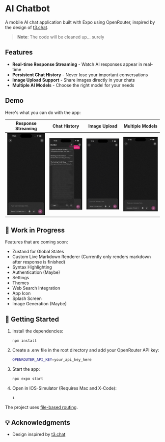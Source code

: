 # AI Chatbot

A mobile AI chat application built with Expo using OpenRouter, inspired by the design of [t3.chat](https://t3.chat).

> **Note**: The code will be cleaned up... surely

## Features

- **Real-time Response Streaming** - Watch AI responses appear in real-time
- **Persistent Chat History** - Never lose your important conversations
- **Image Upload Support** - Share images directly in your chats
- **Multiple AI Models** - Choose the right model for your needs

## Demo

Here's what you can do with the app:

| Response Streaming                                       | Chat History                                 | Image Upload                                 | Multiple Models                                    |
| -------------------------------------------------------- | -------------------------------------------- | -------------------------------------------- | -------------------------------------------------- |
| ![Response Streaming Demo](github/ResponseStreaming.gif) | ![Chat History Demo](github/ChatHistory.gif) | ![Image Upload Demo](github/ImageUpload.gif) | ![Multiple Models Demo](github/MultipleModels.gif) |

## 🚧 Work in Progress

Features that are coming soon:

- Zustand for Global States
- Custom Live Markdown Renderer (Currently only renders markdown after response is finished)
- Syntax Highlighting
- Authentication (Maybe)
- Settings
- Themes
- Web Search Integration
- App Icon
- Splash Screen
- Image Generation (Maybe)

## 🚀 Getting Started

1. Install the dependencies:

   ```bash
   npm install
   ```

2. Create a .env file in the root directory and add your OpenRouter API key:
   ```bash
   OPENROUTER_API_KEY=your_api_key_here
   ```
3. Start the app:
   ```bash
   npx expo start
   ```
4. Open in IOS-Simulator (Requires Mac and X-Code):
   ```bash
   i
   ```

The project uses [file-based routing](https://docs.expo.dev/router/introduction).

## 💡 Acknowledgments

- Design inspired by [t3.chat](https://t3.chat)
